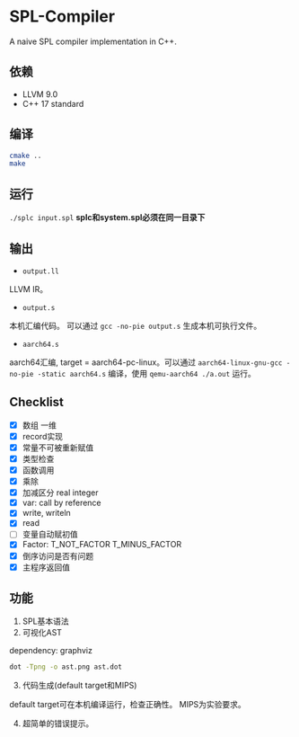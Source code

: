 # SPL-Compiler
A naive SPL compiler implementation in C++.
## 依赖
  - LLVM 9.0
  - C++ 17 standard
  
## 编译

```bash
cmake ..
make
```

## 运行

`./splc input.spl`
**splc和system.spl必须在同一目录下**

## 输出

- `output.ll`

LLVM IR。

- `output.s`
      
本机汇编代码。
可以通过 `gcc -no-pie output.s` 生成本机可执行文件。

- `aarch64.s`

aarch64汇编, target = aarch64-pc-linux。可以通过 `aarch64-linux-gnu-gcc -no-pie -static aarch64.s` 编译，使用 `qemu-aarch64 ./a.out` 运行。

## Checklist
- [x] 数组 一维
- [x] record实现
- [x] 常量不可被重新赋值
- [x] 类型检查
- [x] 函数调用
- [x] 乘除
- [x] 加减区分 real integer
- [x] var: call by reference
- [x] write, writeln
- [x] read
- [ ] 变量自动赋初值
- [x] Factor: T_NOT_FACTOR T_MINUS_FACTOR
- [x] 倒序访问是否有问题
- [x] 主程序返回值

## 功能

1. SPL基本语法
2. 可视化AST

dependency: graphviz
```bash
dot -Tpng -o ast.png ast.dot
```

3. 代码生成(default target和MIPS)

default target可在本机编译运行，检查正确性。
MIPS为实验要求。

4. 超简单的错误提示。
